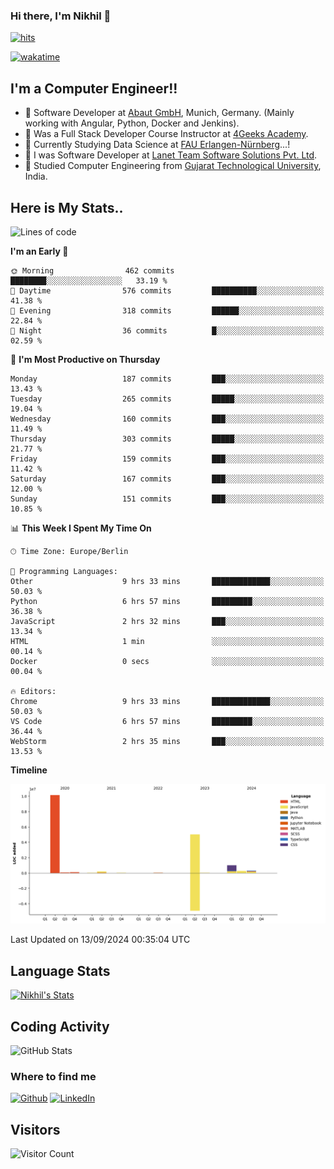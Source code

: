 ### Hi there, I'm Nikhil 👋

[![hits](https://hits.sh/github.com/silentsoft/hits.svg?color=2311cc)](https://hits.sh/github.com/silentsoft/hits/)

[![wakatime](https://wakatime.com/badge/user/369b6a3a-7953-4ff9-b7c7-be53d0a7ccc6.svg)](https://wakatime.com/@369b6a3a-7953-4ff9-b7c7-be53d0a7ccc6)

## I'm a  Computer Engineer!!

- 🌱 Software Developer at [Abaut GmbH](https://www.abaut.de/), Munich, Germany. (Mainly working with Angular, Python, Docker and Jenkins).
- 🌱 Was a Full Stack Developer Course Instructor at [4Geeks Academy](https://4geeks.com/).
- 🌱 Currently Studying Data Science at [FAU Erlangen-Nürnberg](https://www.fau.de/)...!
- 🌱 I was Software Developer at [Lanet Team Software Solutions Pvt. Ltd](https://lanetteam.com/).
- 🌱 Studied Computer Engineering from [Gujarat Technological University](https://www.gtu.ac.in/), India.

<h2>Here is My Stats..</h2>

<!--START_SECTION:waka-->
![Lines of code](https://img.shields.io/badge/From%20Hello%20World%20I%27ve%20Written-17.1%20million%20lines%20of%20code-blue)

**I'm an Early 🐤** 

```text
🌞 Morning                462 commits         ████████░░░░░░░░░░░░░░░░░   33.19 % 
🌆 Daytime                576 commits         ██████████░░░░░░░░░░░░░░░   41.38 % 
🌃 Evening                318 commits         ██████░░░░░░░░░░░░░░░░░░░   22.84 % 
🌙 Night                  36 commits          █░░░░░░░░░░░░░░░░░░░░░░░░   02.59 % 
```
📅 **I'm Most Productive on Thursday** 

```text
Monday                   187 commits         ███░░░░░░░░░░░░░░░░░░░░░░   13.43 % 
Tuesday                  265 commits         █████░░░░░░░░░░░░░░░░░░░░   19.04 % 
Wednesday                160 commits         ███░░░░░░░░░░░░░░░░░░░░░░   11.49 % 
Thursday                 303 commits         █████░░░░░░░░░░░░░░░░░░░░   21.77 % 
Friday                   159 commits         ███░░░░░░░░░░░░░░░░░░░░░░   11.42 % 
Saturday                 167 commits         ███░░░░░░░░░░░░░░░░░░░░░░   12.00 % 
Sunday                   151 commits         ███░░░░░░░░░░░░░░░░░░░░░░   10.85 % 
```


📊 **This Week I Spent My Time On** 

```text
🕑︎ Time Zone: Europe/Berlin

💬 Programming Languages: 
Other                    9 hrs 33 mins       █████████████░░░░░░░░░░░░   50.03 % 
Python                   6 hrs 57 mins       █████████░░░░░░░░░░░░░░░░   36.38 % 
JavaScript               2 hrs 32 mins       ███░░░░░░░░░░░░░░░░░░░░░░   13.34 % 
HTML                     1 min               ░░░░░░░░░░░░░░░░░░░░░░░░░   00.14 % 
Docker                   0 secs              ░░░░░░░░░░░░░░░░░░░░░░░░░   00.04 % 

🔥 Editors: 
Chrome                   9 hrs 33 mins       █████████████░░░░░░░░░░░░   50.03 % 
VS Code                  6 hrs 57 mins       █████████░░░░░░░░░░░░░░░░   36.44 % 
WebStorm                 2 hrs 35 mins       ███░░░░░░░░░░░░░░░░░░░░░░   13.53 % 
```

**Timeline**

![Lines of Code chart](https://raw.githubusercontent.com/nikhilmaguwala/nikhilmaguwala/main/assets/bar_graph.png)


 Last Updated on 13/09/2024 00:35:04 UTC
<!--END_SECTION:waka-->

<h2>Language Stats</h2>

[![Nikhil's Stats](https://github-readme-stats.vercel.app/api/wakatime?username=nikhilmaguwala&layout=compact&title=Stats)](https://github.com/nikhilmaguwala)


<h2>Coding Activity</h2>

<p><img src="https://wakatime.com/share/@nikhilmaguwala/7dd532b8-3e5e-4c26-8c46-68cc27712a92.svg" alt="GitHub Stats"></p>

<h3>Where to find me</h3>
<p>
    <a href="https://github.com/nikhilmaguwala" target="_blank"><img alt="Github" src="https://img.shields.io/badge/GitHub-%2312100E.svg?&style=for-the-badge&logo=Github&logoColor=white" /></a>
    <a href="https://www.linkedin.com/in/nikhil-maguwala" target="_blank"><img alt="LinkedIn" src="https://img.shields.io/badge/linkedin-%230077B5.svg?&style=for-the-badge&logo=linkedin&logoColor=white" /></a> 
</p>


<h2>Visitors</h2>

![Visitor Count](https://profile-counter.glitch.me/nikhilmaguwala/count.svg)

[website]: https://nikhilmaguwala.github.io/
[instagram]: https://www.instagram.com/nikhil_maguwala/
[linkedin]: https://www.linkedin.com/in/nikhil-maguwala/

